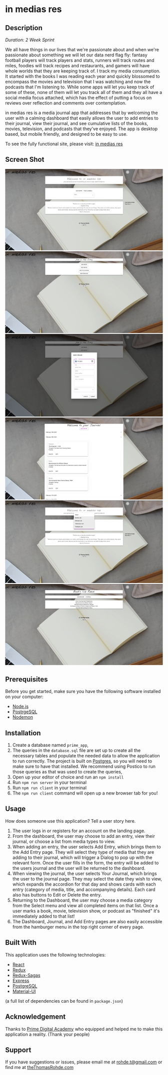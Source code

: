 
# in medias res

## Description

_Duration: 2 Week Sprint_

We all have things in our lives that we're passionate about and when we're passionate about something we will let our data nerd flag fly: fantasy football players will track players and stats, runners will track routes and miles, foodies will track recipes and restaurants, and gamers will have whole worlds that they are keeping track of. I track my media consumption. It started with the books I was reading each year and quickly blossomed to encompass the movies and television that I was watching and now the podcasts that I'm listening to. While some apps will let you keep track of some of these, none of them will let you track all of them and they all have a social media focus attached, which has the effect of putting a focus on reviews over reflection and comments over contemplation.

in medias res is a media journal app that addresses that by welcoming the user with a calming dashboard that easily allows the user to add entries to their journal, view their journal, and see cumulative lists of the books, movies, television, and podcasts that they've enjoyed. The app is desktop based, but mobile friendly, and designed to be easy to use.

To see the fully functional site, please visit: [in medias res](https://pure-brushlands-36686.herokuapp.com/#/user)

## Screen Shot

![in medias res: dashboard](documentation/images/in-medias-res-main.png)
![in medias res: add entry page](documentation/images/in-medias-res-add-entry.png)
![in medias res: add book dialog](documentation/images/in-medias-res-add-book.png)
![in medias res: journal](documentation/images/in-medias-res-journal.png)
![in medias res: main list view](documentation/images/in-medias-res-main-lists.png)
![in medias res: books read](documentation/images/in-medias-res-books-read.png)

## Prerequisites

Before you get started, make sure you have the following software installed on your computer:

- [Node.js](https://nodejs.org/en/)
- [PostrgeSQL](https://www.postgresql.org/)
- [Nodemon](https://nodemon.io/)


## Installation


1. Create a database named `prime_app`,
2. The queries in the `database.sql` file are set up to create all the necessary tables and populate the needed data to allow the application to run correctly. The project is built on [Postgres](https://www.postgresql.org/download/), so you will need to make sure to have that installed. We recommend using Postico to run those queries as that was used to create the queries, 
3. Open up your editor of choice and run an `npm install`
4. Run `npm run server` in your terminal
5. Run `npm run client` in your terminal
6. The `npm run client` command will open up a new browser tab for you!

## Usage
How does someone use this application? Tell a user story here.

1. The user logs in or registers for an account on the landing page.
2. From the dashboard, the user may choose to add an entry, view their journal, or choose a list from media types to view.
3. When adding an entry, the user selects Add Entry, which brings them to the Add Entry page. They will select they type of media that they are adding to their journal, which will trigger a Dialog to pop up with the relevant form. Once the user fills in the form, the entry will be added to the users journal and the user will be returned to the dashboard.
4. When viewing the journal, the user selects Your Journal, which brings the user to the journal page. They may select the date they wish to view, which expands the accordion for that day and shows cards with each entry (category of media, title, and accompanying details). Each card also has buttons to Edit or Delete the entry.
5. Returning to the Dashboard, the user may choose a media category from the Select menu and view all completed items on that list. Once a user marks a book, movie, television show, or podcast as "finished" it's immediately added to that list!
6. The Dashboard, Journal, and Add Entry pages are also easily accessible from the hamburger menu in the top right corner of every page.


## Built With

This application uses the following technologies:

- [React](https://reactjs.org/)
- [Redux](https://maven.apache.org/)
- [Redux-Sagas](https://redux-saga.js.org/)
- [Express](https://expressjs.com/)
- [PostgreSQL](https://www.postgresql.org/)
- [Material-UI](https://material-ui.com/)


(a full list of dependencies can be found in `package.json`)


## Acknowledgement
Thanks to [Prime Digital Academy](www.primeacademy.io) who equipped and helped me to make this application a reality. (Thank your people)

## Support
If you have suggestions or issues, please email me at rohde.t@gmail.com or find me at [theThomasRohde.com](http://www.theThomasRohde.com)
